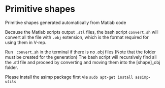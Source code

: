 # Primitive shapes
Primitive shapes generated automatically from Matlab code

Because the Matlab scripts output ```.stl``` files, the bash
script ```convert.sh``` will convert all the file with `.obj` extension, which is the format required for using them in V-rep.

Run ``` convert.sh``` in the terminal if there is no .obj files
(Note that the folder must be created for the generation)
The bash script will recursively find all the .stl file and proceed by converting and moving them into the [shape]_obj folder.

Please install the asimp package first via ```sudo apt-get install assimp-utils```
